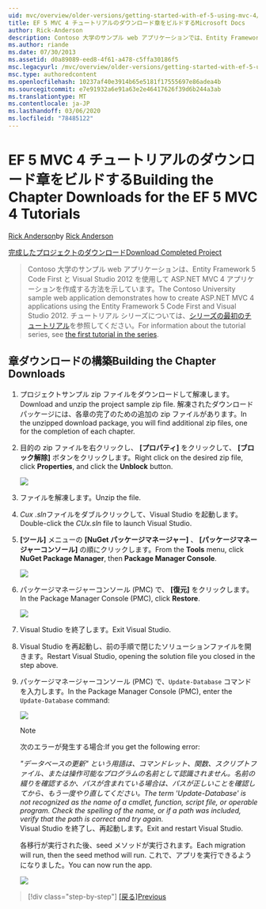 ```yaml
---
uid: mvc/overview/older-versions/getting-started-with-ef-5-using-mvc-4/building-the-ef5-mvc4-chapter-downloads
title: EF 5 MVC 4 チュートリアルのダウンロード章をビルドするMicrosoft Docs
author: Rick-Anderson
description: Contoso 大学のサンプル web アプリケーションでは、Entity Framework 5 Code First と Visual Studio を使用して ASP.NET MVC 4 アプリケーションを作成する方法を示しています。
ms.author: riande
ms.date: 07/30/2013
ms.assetid: d0a89089-eed8-4f61-a478-c5ffa30186f5
msc.legacyurl: /mvc/overview/older-versions/getting-started-with-ef-5-using-mvc-4/building-the-ef5-mvc4-chapter-downloads
msc.type: authoredcontent
ms.openlocfilehash: 10237af40e3914b65e5181f17555697e86adea4b
ms.sourcegitcommit: e7e91932a6e91a63e2e46417626f39d6b244a3ab
ms.translationtype: MT
ms.contentlocale: ja-JP
ms.lasthandoff: 03/06/2020
ms.locfileid: "78485122"
---
```

# <a name="building-the-chapter-downloads-for-the-ef-5-mvc-4-tutorials"></a><span data-ttu-id="49b91-103">EF 5 MVC 4 チュートリアルのダウンロード章をビルドする</span><span class="sxs-lookup"><span data-stu-id="49b91-103">Building the Chapter Downloads for the EF 5 MVC 4 Tutorials</span></span>

<span data-ttu-id="49b91-104">[Rick Anderson](https://twitter.com/RickAndMSFT)</span><span class="sxs-lookup"><span data-stu-id="49b91-104">by [Rick Anderson](https://twitter.com/RickAndMSFT)</span></span>

[<span data-ttu-id="49b91-105">完成したプロジェクトのダウンロード</span><span class="sxs-lookup"><span data-stu-id="49b91-105">Download Completed Project</span></span>](https://code.msdn.microsoft.com/Getting-Started-with-dd0e2ed8)

> <span data-ttu-id="49b91-106">Contoso 大学のサンプル web アプリケーションは、Entity Framework 5 Code First と Visual Studio 2012 を使用して ASP.NET MVC 4 アプリケーションを作成する方法を示しています。</span><span class="sxs-lookup"><span data-stu-id="49b91-106">The Contoso University sample web application demonstrates how to create ASP.NET MVC 4 applications using the Entity Framework 5 Code First and Visual Studio 2012.</span></span> <span data-ttu-id="49b91-107">チュートリアル シリーズについては、[シリーズの最初のチュートリアル](creating-an-entity-framework-data-model-for-an-asp-net-mvc-application.md)を参照してください。</span><span class="sxs-lookup"><span data-stu-id="49b91-107">For information about the tutorial series, see [the first tutorial in the series](creating-an-entity-framework-data-model-for-an-asp-net-mvc-application.md).</span></span>

## <a name="building-the-chapter-downloads"></a><span data-ttu-id="49b91-108">章ダウンロードの構築</span><span class="sxs-lookup"><span data-stu-id="49b91-108">Building the Chapter Downloads</span></span>

1. <span data-ttu-id="49b91-109">プロジェクトサンプル zip ファイルをダウンロードして解凍します。</span><span class="sxs-lookup"><span data-stu-id="49b91-109">Download and unzip the  project sample zip file.</span></span> <span data-ttu-id="49b91-110">解凍されたダウンロードパッケージには、各章の完了のための追加の zip ファイルがあります。</span><span class="sxs-lookup"><span data-stu-id="49b91-110">In the unzipped download package, you will find additional zip files, one for the completion of each chapter.</span></span>
2. <span data-ttu-id="49b91-111">目的の zip ファイルを右クリックし、 **[プロパティ]** をクリックして、 **[ブロック解除]** ボタンをクリックします。</span><span class="sxs-lookup"><span data-stu-id="49b91-111">Right click on the desired zip file, click **Properties**, and click the **Unblock** button.</span></span>  
  
    ![](building-the-ef5-mvc4-chapter-downloads/_static/image1.png)
3. <span data-ttu-id="49b91-112">ファイルを解凍します。</span><span class="sxs-lookup"><span data-stu-id="49b91-112">Unzip the file.</span></span>
4. <span data-ttu-id="49b91-113">*Cux .sln*ファイルをダブルクリックして、Visual Studio を起動します。</span><span class="sxs-lookup"><span data-stu-id="49b91-113">Double-click the *CUx.sln* file to launch Visual Studio.</span></span>
5. <span data-ttu-id="49b91-114">**[ツール]** メニューの **[NuGet パッケージマネージャー]** 、 **[パッケージマネージャーコンソール]** の順にクリックします。</span><span class="sxs-lookup"><span data-stu-id="49b91-114">From the **Tools** menu, click **NuGet Package Manager**, then **Package Manager Console**.</span></span>  
  
    ![](building-the-ef5-mvc4-chapter-downloads/_static/image2.png)
6. <span data-ttu-id="49b91-115">パッケージマネージャーコンソール (PMC) で、 **[復元]** をクリックします。</span><span class="sxs-lookup"><span data-stu-id="49b91-115">In the Package Manager Console (PMC), click **Restore**.</span></span>  
  
    ![](building-the-ef5-mvc4-chapter-downloads/_static/image3.png)
7. <span data-ttu-id="49b91-116">Visual Studio を終了します。</span><span class="sxs-lookup"><span data-stu-id="49b91-116">Exit Visual Studio.</span></span>
8. <span data-ttu-id="49b91-117">Visual Studio を再起動し、前の手順で閉じたソリューションファイルを開きます。</span><span class="sxs-lookup"><span data-stu-id="49b91-117">Restart Visual Studio, opening the solution file you closed in the step above.</span></span>
9. <span data-ttu-id="49b91-118">パッケージマネージャーコンソール (PMC) で、`Update-Database` コマンドを入力します。</span><span class="sxs-lookup"><span data-stu-id="49b91-118">In the Package Manager Console (PMC), enter the `Update-Database` command:</span></span>  
  
    ![](building-the-ef5-mvc4-chapter-downloads/_static/image4.png)  

    > [!NOTE]
    > <span data-ttu-id="49b91-119">次のエラーが発生する場合:</span><span class="sxs-lookup"><span data-stu-id="49b91-119">If you get the following error:</span></span>  
    >   
    >  <span data-ttu-id="49b91-120">*"データベースの更新" という用語は、コマンドレット、関数、スクリプトファイル、または操作可能なプログラムの名前として認識されません。名前の綴りを確認するか、パスが含まれている場合は、パスが正しいことを確認してから、もう一度やり直してください。*</span><span class="sxs-lookup"><span data-stu-id="49b91-120">*The term 'Update-Database' is not recognized as the name of a cmdlet, function, script file, or operable program. Check the spelling of the name, or if a path was included, verify that the path is correct and try again.*</span></span>  
    > <span data-ttu-id="49b91-121">Visual Studio を終了し、再起動します。</span><span class="sxs-lookup"><span data-stu-id="49b91-121">Exit and restart Visual Studio.</span></span>

    <span data-ttu-id="49b91-122">各移行が実行された後、seed メソッドが実行されます。</span><span class="sxs-lookup"><span data-stu-id="49b91-122">Each migration will run, then the seed method will run.</span></span> <span data-ttu-id="49b91-123">これで、アプリを実行できるようになりました。</span><span class="sxs-lookup"><span data-stu-id="49b91-123">You can now run the app.</span></span>

    ![](building-the-ef5-mvc4-chapter-downloads/_static/image5.png)

> [!div class="step-by-step"]
> <span data-ttu-id="49b91-124">[[戻る]](advanced-entity-framework-scenarios-for-an-mvc-web-application.md)</span><span class="sxs-lookup"><span data-stu-id="49b91-124">[Previous](advanced-entity-framework-scenarios-for-an-mvc-web-application.md)</span></span>
